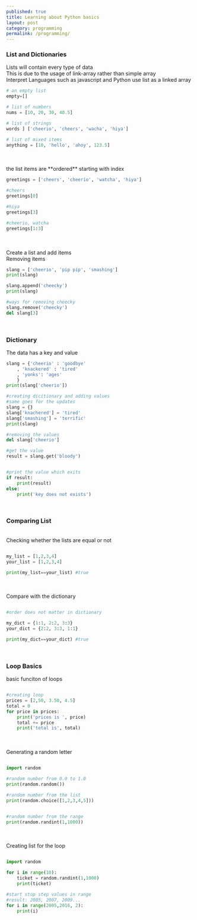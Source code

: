 ```yaml
---
published: true
title: Learning about Python basics
layout: post
category: programming
permalink: /programming/
---
```


### List and Dictionaries
Lists will contain every type of data
<br>This is due to the usage of link-array rather than simple array 
<br>Interpret Languages such as javascript and Python use list as a linked array

``` python
# an empty list
empty=[]

# list of numbers
nums = [10, 20, 30, 40.5]

# list of strings
words ] ['cheerio', 'cheers', 'wacha', 'hiya']

# list of mixed items
anything = [10, 'hello', 'ahoy', 123.5]
```
<br>
<br>the list items are **ordered** starting with index

``` python
greetings = ['cheers', 'cheerio', 'watcha', 'hiya'] 

#cheers
greetings[0]

#hiya
greetings[3]

#cheerio, watcha
greetings[1:3]

```

<br>
<br> Create a list and add items 
<br> Removing items 

``` python
slang = ['cheerio', 'pip pip', 'smashing']
print(slang)

slang.append('cheecky')
print(slang)

#ways for removing cheecky
slang.remove('cheecky')
del slang[3]

```

<br>
 
### Dictionary
The data has a key and value

``` python
slang = {'cheerio' : 'goodbye'
	, 'knackered' : 'tired'
 	, 'yonks': 'ages'
	}
print(slang['cheerio'])

#creating dicitionary and adding values
#same goes for the updates
slang = {}
slang['knachered'] = 'tired'
slang['smashing'] = 'terrific'
print(slang)

#removing the values
del slang['cheerio']

#get the value
result = slang.get('bloody')


#print the value which exits
if result:
	print(result)
else:
	print('key does not exists')

```

<br>

### Comparing List

<br>Checking whether the lists are equal or not 

``` python

my_list = [1,2,3,4]
your_list = [1,2,3,4]

print(my_list==your_list) #true 


```


<br>
<br>Compare with the dictionary 


``` python

#order does not matter in dictionary 

my_dict = {1:1, 2:2, 3:3}
your_dict = {2:2, 3:3, 1:1}

print(my_dict==your_dict) #true 

```

<br>

### Loop Basics 

basic funciton of loops 

``` python

#creating loop
prices = [2,50, 3.50, 4.5]
total = 0
for price in prices:
	print('prices is ', price)
	total += price
	print('total is', total)

```

<br>
<br>Generating a random letter

``` python

import random

#random number from 0.0 to 1.0 
print(random.random())

#random number from the list
print(random.choice([1,2,3,4,5]))


#random number from the range 
print(random.randint(1,1000))

```

<br>
<br>Creating list for the loop 

``` python

import random 

for i in range(10): 
	ticket = random.randint(1,1000)
	print(ticket)

#start stop step values in range 
#result: 2005, 2007, 2009...
for i in range(2005,2016, 2):
	print(i)



```


 







